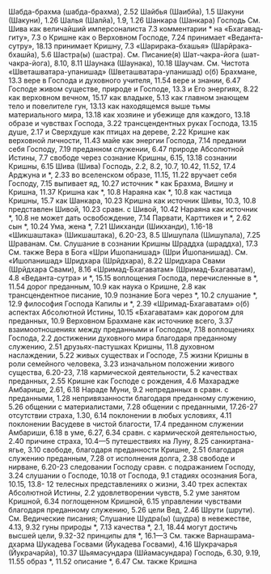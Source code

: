 Шабда-брахма (шабда-брахма), 2.52
Шайбья (Шаибйа), 1.5
Шакуни (Шакуни), 1.26
Шалья (Шалйа), 1.9, 1.26
Шанкара (Шанкара)
	Господь
		См. Шива
		как величайший имперсоналиста 7.3
		комментарии * на «Бхагавад-гиту», 7.3
		о Кришне как о Верховном Господе, 7.24
		принимает «Веданта-сутру», 18.13
		принимает Кришну, 7.3
«Шарирака-бхашья» (Шарйрака-бхашйа), 5.6
Шастра(ы) (шастра).
	См. Писание(я)
Шат-чакра-йога (шат-чакра-йога), 8.10, 8.11
Шаунака (Шаунака), 10.18
Шаучам.
	См. Чистота
«Шветашватара-упанишад» (Шветашватара-упанишад) о(б)
	Брахмане, 13.3
	вере в Господа и духовного учителя, 11.54
	вере и знании, 6.47
	Господе
		живом существе, природе и Господе, 13.3
		и Его энергиях, 8.22
		как верховном вечном, 15.17
		как владыке, 5.13
		как главном знающем тело и повелителе гун, 13.13
		как находящемся выше тьмы материального мира, 13.18
		как хозяине и убежище для каждого, 13.18
		образе и чувствах Господа, 3.22
		трансцендентных руках Господа, 13.15
	душе, 2.17
		и Сверхдуше как птицах на дереве, 2.22
	Кришне как верховной личности, 11.43
	майе как энергии Господа, 7.14
	предании себя Господу, 7.19
	преданном служении, 6.47
	природе Абсолютной Истины, 7.7
	свободе через сознание Кришны, 6.15, 13.18
	сознании Кришны, 6.15
Шива (Шива)
	Господь, 2.2, 8.2, 10.7, 10.42, 11.52, 17.4
		Арджуна и *, 2.33
		во вселенском образе, 11.15, 11.22
		вручает себя Господу, 7.15
		выпивает яд, 10.27
		источник *
			как Брахма, Вишну и Кришна, 11.37
			Кришна как *, 10.8
			Нараяна как *, 10.8
		как частица Кришны, 15.7
		как Шанкара, 10.23
		Кришна
			как источник Шивы, 10.3, 10.8
			представлен Шивой, 10.23
			сравн. с Шивой, 10.42
		Нараяна как источник *, 10.8
		не может дать освобождение, 7.14
		Парвати, Карттикея и *, 2.62
		сын *, 10.24
		Ума, жена *, 7.21
Шикханди (Шикханди), 1.16-18
«Шикшаштака» (Шикшаштака), 6.20-23, 8.5
Шишупала (Шишупала), 7.25
Шраванам.
	См. Слушание в сознании Кришны
Шраддха (шраддха), 17.3
	См. также Вера в Бога
«Шри Ишопанишад» (Шри Йшопанишад).
	См. «Ишопанишад»
Шридхара (Шрйдхара), 8.22
Шридхара Свами (Шрйдхара Свами), 8.16
«Шримад-Бхагаватам» (Шримад-Бхагаватам), 4.8
	«Веданта-сутра» и *, 15.15
	воплощения Господа, перечисленные в *, 11.54
	дорог преданным, 10.9
	как наука о Кришне, 2.8
	как трансцендентное писание, 10.9
	познание Бога через *, 10.2
	слушание *, 12.9
	философия Господа Капилы и *, 2.39
«Шримад-Бхагаватам» о(б)
	аспектах Абсолютной Истины, 10.15 «Бхагаватам» как дорогом для преданных, 10.9
	Верховном Брахмане как источнике всего, 3.37
	взаимоотношениях между преданными и Господом, 7.18
	воплощениях Господа, 2.2
	достижении духовного мира благодаря преданному служению, 2.51
	друзьях-пастушках Кришны, 11.8
	духовном наслаждении, 5.22
	живых существах и Господе, 7.5
	жизни Кришны в роли семейного человека, 3.23
	изначальном положении живого существа, 6.20-23, 7.18
	кармической деятельности, 5.2
	качествах преданных, 2.55
	Кришне как Господе с рождения, 4.6
	Махарадже Амбарише, 2.61, 6.18
	Нараде Муни, 9.2
	непреданных в сравн. с преданными, 1.28
	непривязанности благодаря преданному служению, 5.26
	общении с материалистами, 7.28
	общении с преданными, 17.26-27
	отсутствии страха, 1.30, 6.14
	поклонении в любых условиях, 4.11
	поклонении Васудеве в чистой благости, 17.4
	преданном служении
		Амбариши, 6.18
		в уме, 6.27, 6.34
		сравн. с кармической деятельностью, 2.40
	причине страха, 10.4—5
	путешествиях на Луну, 8.25
	санкиртана-ягье, 3.10
	свободе,
		благодаря преданности Кришне, 2.51
		благодаря служению преданным, 7.28
		от исполнения долга, 2.38
	свободе и нирване, 6.20-23
	следовании Господу сравн. с подражанием Господу, 3.24
	слушании
		о Господе, 10.18
		от Господа, 9.1
	стадиях осознания Бога, 10.15, 13.8- 12
	телесных представлениях о жизни, 3.40
	трех аспектах Абсолютной Истины, 2.2
	удовлетворении чувств, 5.2
	уме
		занятом Кришной, 6.34
		поглощенном Кришной, 6.15
	управлении чувствами благодаря преданному служению, 5.26
	цели Вед, 2.46
Шрути (шрути).
	См. Ведические писания; Слушание
Шудра(ы) (шудра)
	в невежестве, 4.13, 9.32
	гуны природы *, 7.13
	качества *, 2.1, 18.44
	могут достичь высшей цели, 9.32-32
	принципы для *, 16.1—3
	См. также Варнашрама-дхарма
Шукадева Госвами (Йукадева Госвами), 4.16
Шукрачарья (Йукрачарйа), 10.37
Шьямасундара (Шйамасундара)
	Господь, 6.30, 9.19, 11.55
		образ *, 11.52
		описание *, 6.47
		См. также Кришна